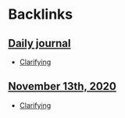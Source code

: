 
# Backlinks
## [Daily journal](<Daily journal.md>)
- [Clarifying](<Clarifying.md>)

## [November 13th, 2020](<November 13th, 2020.md>)
- [Clarifying](<Clarifying.md>)

